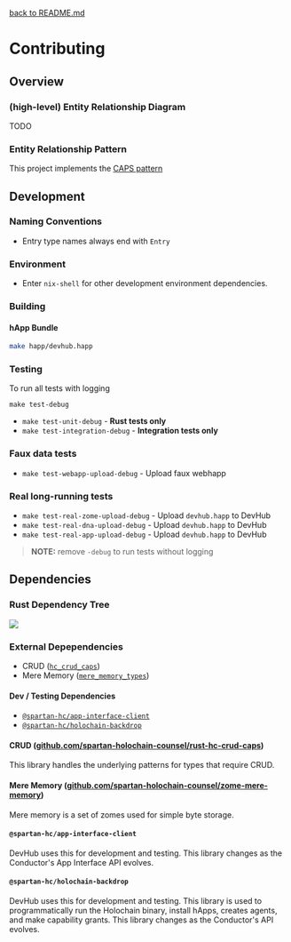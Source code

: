 [back to README.md](README.md)


# Contributing

## Overview


### (high-level) Entity Relationship Diagram
TODO


### Entity Relationship Pattern
This project implements the [CAPS
pattern](https://github.com/spartan-holochain-counsel/hc-4-pattern-vectors)



## Development

### Naming Conventions

- Entry type names always end with `Entry`


### Environment

- Enter `nix-shell` for other development environment dependencies.


### Building

#### hApp Bundle

```bash
make happ/devhub.happ
```


### Testing

To run all tests with logging
```
make test-debug
```

- `make test-unit-debug` - **Rust tests only**
- `make test-integration-debug` - **Integration tests only**

### Faux data tests

- `make test-webapp-upload-debug` - Upload faux webhapp

### Real long-running tests

- `make test-real-zome-upload-debug` - Upload `devhub.happ` to DevHub
- `make test-real-dna-upload-debug` - Upload `devhub.happ` to DevHub
- `make test-real-app-upload-debug` - Upload `devhub.happ` to DevHub


> **NOTE:** remove `-debug` to run tests without logging


## Dependencies

### Rust Dependency Tree

[![](https://mermaid.ink/img/pako:eNptlMtuwjAQRX8FeQUS_ACLSlaMZNRdnW6SoMiNTYMgD-XRliL-vaZ4xjDAintm5urOJHBiRWMsW7LtofkuSt0Nk1hk9cR9pFinpdltUK0uMrc_g637XVP3vpLE6W9T2bwcP_Lh2FrgIk5NrR8wj1Pdtg84UTc2fdG01ty7qWD3pMxVsH1STuQUzGfeT069nQdcTr3BDGbENEzhmIMwiJOOwSz2yTQ19suhjctwhdHbu0jLIi-60eSFbnu87as77T6oy6X3j5cWUnnPvMf2RN3cDalQ4VoIuQo3CvMywi3zou9wgQj2vKHcUbC4Unw7JovFyyU7BesVrgUtgaz-kdvrxujKkjjc7ApUDO8b0coDCQt5GZG6wive6USRfpgXeKAASEpBUwpIJWKifQohIYWXEamTlKgV6Yd5gc8rAJKS05QcUvGYaJ-CS3jeXkakTlKC5or0w7zA9ycA_Jn54HgZAngAbM4q21V6Z9xf1ulSzthQ2spmbOm-GrvV42HIWFafXaseh0Yd64Ith260cza2Rg9W7PRnpyu23OpDb89_f4tpYw?type=png)](https://mermaid.live/edit#pako:eNptlMtuwjAQRX8FeQUS_ACLSlaMZNRdnW6SoMiNTYMgD-XRliL-vaZ4xjDAintm5urOJHBiRWMsW7LtofkuSt0Nk1hk9cR9pFinpdltUK0uMrc_g637XVP3vpLE6W9T2bwcP_Lh2FrgIk5NrR8wj1Pdtg84UTc2fdG01ty7qWD3pMxVsH1STuQUzGfeT069nQdcTr3BDGbENEzhmIMwiJOOwSz2yTQ19suhjctwhdHbu0jLIi-60eSFbnu87as77T6oy6X3j5cWUnnPvMf2RN3cDalQ4VoIuQo3CvMywi3zou9wgQj2vKHcUbC4Unw7JovFyyU7BesVrgUtgaz-kdvrxujKkjjc7ApUDO8b0coDCQt5GZG6wive6USRfpgXeKAASEpBUwpIJWKifQohIYWXEamTlKgV6Yd5gc8rAJKS05QcUvGYaJ-CS3jeXkakTlKC5or0w7zA9ycA_Jn54HgZAngAbM4q21V6Z9xf1ulSzthQ2spmbOm-GrvV42HIWFafXaseh0Yd64Ith260cza2Rg9W7PRnpyu23OpDb89_f4tpYw)

### External Depependencies

- CRUD ([`hc_crud_caps`](https://docs.rs/hc_crud_caps))
- Mere Memory ([`mere_memory_types`](https://docs.rs/mere_memory_types))

#### Dev / Testing Dependencies

- [`@spartan-hc/app-interface-client`](https://github.com/spartan-holochain-counsel/app-interface-client-js)
- [`@spartan-hc/holochain-backdrop`](https://github.com/spartan-holochain-counsel/node-holochain-backdrop)


#### CRUD ([github.com/spartan-holochain-counsel/rust-hc-crud-caps](https://github.com/spartan-holochain-counsel/rust-hc-crud-caps))

This library handles the underlying patterns for types that require CRUD.


#### Mere Memory ([github.com/spartan-holochain-counsel/zome-mere-memory](https://github.com/spartan-holochain-counsel/zome-mere-memory))

Mere memory is a set of zomes used for simple byte storage.


#### `@spartan-hc/app-interface-client`

DevHub uses this for development and testing.  This library changes as the Conductor's App Interface
API evolves.


#### `@spartan-hc/holochain-backdrop`

DevHub uses this for development and testing.  This library is used to programmatically run the
Holochain binary, install hApps, creates agents, and make capability grants.  This library changes
as the Conductor's API evolves.
